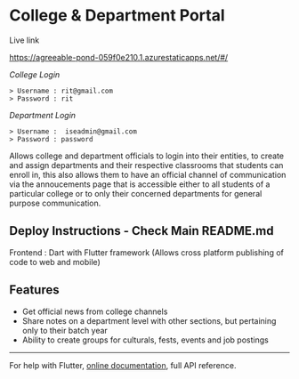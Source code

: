 # College & Department Portal

Live link 

https://agreeable-pond-059f0e210.1.azurestaticapps.net/#/

*College Login* 

```
> Username : rit@gmail.com
> Password : rit
```

*Department Login*
```
> Username :  iseadmin@gmail.com
> Password : password
```

Allows college and department officials to login into their entities, to create and assign departments and their respective classrooms that students can enroll in, this also allows them to have an official channel of communication via the annoucements page that is accessible either to all students of a particular college or to only their concerned departments for general purpose communication.

## Deploy Instructions - Check Main README.md
 Frontend : Dart with Flutter framework (Allows cross platform publishing of code to web and mobile)
 
## Features 
- Get official news from college channels
- Share notes on a department level with other sections, but pertaining only to their batch year
- Ability to create groups for culturals, fests, events and job postings

----

For help with Flutter, 
[online documentation](https://flutter.dev/docs),  full API reference.
